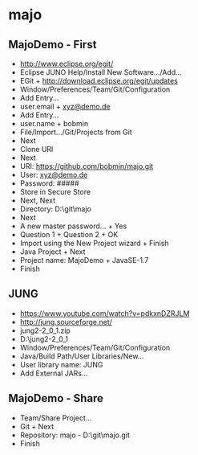 # majo

MajoDemo - First
----
* http://www.eclipse.org/egit/
* Eclipse JUNO Help/Install New Software.../Add...
* EGit + http://download.eclipse.org/egit/updates
* Window/Preferences/Team/Git/Configuration
* Add Entry...
* user.email + xyz@demo.de
* Add Entry...
* user.name + bobmin
* File/Import.../Git/Projects from Git
* Next
* Clone URI
* Next
* URI: https://github.com/bobmin/majo.git
* User: xyz@demo.de
* Password: #####
* Store in Secure Store
* Next, Next
* Directory: D:\git\majo
* Next
* A new master password... + Yes
* Question 1 + Question 2 + OK
* Import using the New Project wizard + Finish
* Java Project + Next
* Project name: MajoDemo + JavaSE-1.7
* Finish

JUNG
----
* https://www.youtube.com/watch?v=pdkxnDZRJLM
* http://jung.sourceforge.net/
* jung2-2_0_1.zip
* D:\jung2-2_0_1
* Window/Preferences/Team/Git/Configuration
* Java/Build Path/User Libraries/New...
* User library name: JUNG
* Add External JARs...

MajoDemo - Share
----
* Team/Share Project...
* Git + Next
* Repository: majo - D:\git\majo\.git
* Finish
